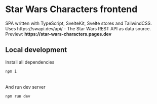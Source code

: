 <h1>Star Wars Characters frontend</h1>
SPA written with TypeScript, SvelteKit, Svelte stores and TailwindCSS.
<br>
Uses https://swapi.dev/api/ - The Star Wars REST API as data source.
<br>
Preview: <b>https://star-wars-characters.pages.dev</b>

<h2>Local development</h2>
Install all dependencies
<br>
<code>
npm i
</code>
<br>
<br>
And run dev server 
<br>
<code>
npm run dev
</code>